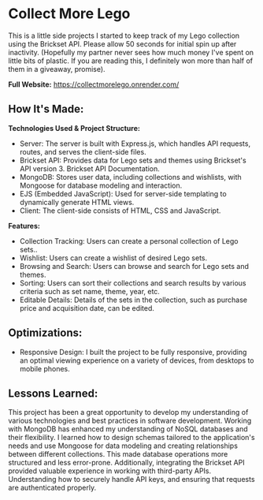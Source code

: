 # Collect More Lego

This is a little side projects I started to keep track of my Lego collection using the Brickset API. Please allow 50 seconds for initial spin up after inactivity. (Hopefully my partner never sees how much money I've spent on little bits of plastic. If you are reading this, I definitely won more than half of them in a giveaway, promise).

**Full Website:** https://collectmorelego.onrender.com/

## How It's Made:

**Technologies Used & Project Structure:**
- Server: The server is built with Express.js, which handles API requests, routes, and serves the client-side files.
- Brickset API: Provides data for Lego sets and themes using Brickset's API version 3. Brickset API Documentation.
- MongoDB: Stores user data, including collections and wishlists, with Mongoose for database modeling and interaction.
- EJS (Embedded JavaScript): Used for server-side templating to dynamically generate HTML views.
- Client: The client-side consists of HTML, CSS and JavaScript.

**Features:**
- Collection Tracking: Users can create a personal collection of Lego sets..
- Wishlist: Users can create a wishlist of desired Lego sets.
- Browsing and Search: Users can browse and search for Lego sets and themes.
- Sorting: Users can sort their collections and search results by various criteria such as set name, theme, year, etc.
- Editable Details: Details of the sets in the collection, such as purchase price and acquisition date, can be edited.

## Optimizations:
- Responsive Design: I built the project to be fully responsive, providing an optimal viewing experience on a variety of devices, from desktops to mobile phones.


## Lessons Learned:
This project has been a great opportunity to develop my understanding of various technologies and best practices in software development. Working with MongoDB has enhanced my understanding of NoSQL databases and their flexibility. I learned how to design schemas tailored to the application's needs and use Mongoose for data modeling and creating relationships between different collections. This made database operations more structured and less error-prone. Additionally, integrating the Brickset API provided valuable experience in working with third-party APIs. Understanding how to securely handle API keys, and ensuring that requests are authenticated properly.
